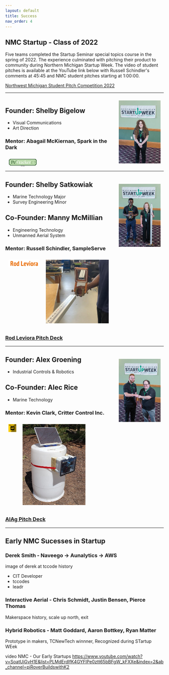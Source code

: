 ```yaml
---
layout: default
title: Success
nav_order: 4
---
```


## NMC Startup - Class of 2022

Five teams completed the Startup Seminar special topics course in the spring of 2022. The experience culminated with pitching their product to community during Northern Michigan Startup Week. The video of student pitches is available at the YouTube link below with Russell Schindler's comments at 45:45 and NMC student pitches starting at 1:00:00.

[Northwest Michigan Student Pitch Competition 2022](https://www.youtube.com/watch?v=71eK3BvdX7M&ab_channel=TCNewTech)

---

<div style="height:220px; overflow-y:auto;">
<!-- team A -->
<img alt="team A image" style="float:right;width:auto;height:200px;padding:10px;" src="assets/success/2022/teamA/teamA.jpg" >

## Founder: Shelby Bigelow
- Visual Communications 
- Art Direction 
### Mentor: Abagail McKiernan, Spark in the Dark

<img alt="team A logo" style="width:auto;height:25px;padding:10px;" src="assets/success/2022/teamA/teamAlogo.jpg" >

### [Pet Tracker Pitch Deck](assets/success/2022/teamA/teamA_pitch.pdf)
</div>

---

<div>
<!-- team B -->
<img alt="team B image" style="float:right;width:auto;height:200px;padding:10px;" src="assets/success/2022/teamB/teamB.jpg" >

## Founder: Shelby Satkowiak
- Marine Technology Major
- Survey Engineering Minor
## Co-Founder: Manny McMillian
- Engineering Technology
- Unmanned Aerial System

### Mentor: Russell Schindler, SampleServe

<img alt="team B logo" style="float:left;width:auto;height:25px;padding:10px;" src="assets/success/2022/teamB/teamBlogo.jpg" >

<img alt="team B product" style="margin:auto;width:200px;height:auto;padding:10px;" src="assets/success/2022/teamB/teamBproduct.jpg" >

### [Rod Leviora Pitch Deck](assets/success/2022/teamB/teamB_pitch.pdf)
</div>

---

<div>
<!-- team C -->
<img alt="team C image" style="float:right;width:auto;height:200px;padding:10px;" src="assets/success/2022/teamC/teamC.jpg" >

## Founder: Alex Groening
- Industrial Controls & Robotics
## Co-Founder: Alec Rice
- Marine Technology

### Mentor: Kevin Clark, Critter Control Inc.

<img alt="team C logo" style="float:left;width:auto;height:25px;padding:10px;" src="assets/success/2022/teamC/teamClogo.jpg" >

<img alt="team C product" style="margin:auto;width:200px;height:auto;padding:10px;" src="assets/success/2022/teamC/teamCproduct.jpg" >

### [AlAg Pitch Deck](assets/success/2022/teamC/teamC_pitch.pdf)

</div>

---

## Early NMC Sucesses in Startup



### Derek Smith - Naveego -> Aunalytics -> AWS
image of derek at tccode
history
- CIT Developer
- tccodes
- leadr  

### Interactive Aerial - Chris Schmidt, Justin Bensen, Pierce Thomas 
Makerspace history, scale up north, exit

### Hybrid Robotics - Matt Goddard, Aaron Bottkey, Ryan Matter
Prototype in makers, TCNewTech winnner, Recognized during STartup WEek

video NMC - Our Early Startups
https://www.youtube.com/watch?v=SoatUiGvH1E&list=PLMdErdlfK4GYFlPe0ztt65bBFgW_kFXXe&index=2&ab_channel=piRoverBuildswithK2
